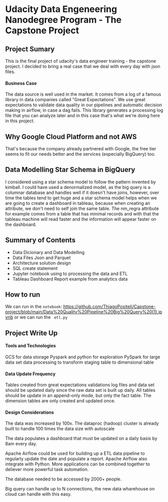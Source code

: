 <h1>Udacity Data Engeneering Nanodegree Program - The Capstone Project</h1>

<h2>Project Sumary</h2>

This is the final project of udacity's data engineer training - the capstone project.
I decided to bring a real case that we deal with every day with json files.

<h4>Business Case</h4>

The data source is well used in the market.
It comes from a log of a famous library in data companies called "Great Expectations".
We use great expectations to validate data quality in our pipelines and automatic decision making in airflow, in case a dag fails.
This library generates a processing log file that you can analyze later and in this case that's what we're doing here in this project.


<h2>Why Google Cloud Platform and not AWS</h2>

That's because the company already partnered with Google, the free tier seems to fit our needs better and the services (especially BigQuery) too.


<h2>Data Modelling Star Schema in BigQuery</h2>
I considered using a star schema model to follow the pattern invented by kimball.
I could have used a denormalized model, as the big query is a columnar database and handles well if it doesn't have joins, however, over time the tables tend to get huge and a star schema model helps when we are going to create a dashboard in tableau, because when creating an attribute, we don't need to self join the same table.
The nm_regra attribute for example comes from a table that has minimal records and with that the tableau machine will read faster and the information will appear faster on the dashboard.

<h2>Summary of Contents</h2>

 - Data Dicionary and Data Modelling 
 - Data Files Json and Parquet
 - Architecture solution design
 - SQL create statement
 - Jupyter notebook using to processing the data and ETL
 - Tableau Dashboard Report example from analytics data


<h2>How to run</h2>

We can run in the <code>notebook</code>: https://github.com/ThiagoPositeli/Capstone-project/blob/main/Data%20Quality%20Pipeline%20Big%20Query%20(1).ipynb
or we can run the <code> etl.py</code>


<h2>Project Write Up</h2>

<h4>Tools and Technologies</h4>

GCS for data storage
Pyspark and python for exploration
PySpark for large data set data processing to transform staging table to dimensional table

<h4>Data Update Frequency</h4>

Tables created from great expectations validations log files and data set should be updated daily since the raw data set is built up daily.
All tables should be update in an append-only mode, but only the fact table. The dimension tables are only created and updated once.


<h4>Design Considerations</h4>

The data was increased by 100x.
The dataproc (hadoop) cluster is already built to handle 100 times the data size with autoscale


The data populates a dashboard that must be updated on a daily basis by 8am every day.

Apache Airflow could be used for building up a ETL data pipeline to regularly update the date and populate a report. Apache Airflow also integrate with Python. More applications can be combined together to deliever more powerful task automation.


The database needed to be accessed by 2000+ people.

Big query can handle up to N connections, the new data wharehouse on cloud can handle with this easy.



